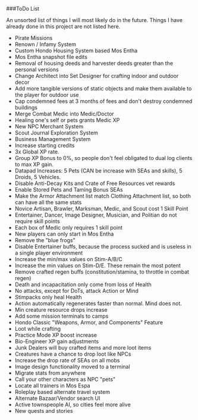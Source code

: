 ###ToDo List

An unsorted list of things I will most likely do in the future. Things I have already done in this project are not listed here.

- Pirate Missions
- Renown / Infamy System
- Custom Hondo Housing System based Mos Entha
- Mos Entha snapshot file edits
- Removal of housing deeds and harvester deeds greater than the personal versions
- Change Architect into Set Designer for crafting indoor and outdoor decor
- Add more tangible versions of static objects and make them available to the player for outdoor use
- Cap condemned fees at 3 months of fees and don't destroy condemned buildings
- Merge Combat Medic into Medic/Doctor
- Healing one's self or pets grants Medic XP
- New NPC Merchant System
- Scout Journal Exploration System
- Business Management System
- Increase starting credits
- 3x Global XP rate.
- Group XP Bonus to 0%, so people don't feel obligated to dual log clients to max XP gain.
- Datapad Increases: 5 Pets (CAN be increase with SEAs and skills), 5 Droids, 5 Vehicles.
- Disable Anti-Decay Kits and Crate of Free Resources vet rewards
- Enable Stored Pets and Taming Bonus SEAs
- Make the Armor Attachment list match Clothing Attachment list, so both can have all the same stats
- Novice Artisan, Brawler, Marksman, Medic, and Scout cost 1 Skill Point
- Entertainer, Dancer, Image Designer, Musician, and Politian do not require skill points
- Each box of Medic only requires 1 skill point
- New players can only start in Mos Entha
- Remove the "blue frogs"
- Disable Entertainer buffs, because the process sucked and is useless in a single player environment
- Increase the min/max values on Stim-A/B/C
- Increase the min values on Stim-D/E. These remain the most potent
- Remove crafted regen buffs (constitution/stamina, to throttle in combat regen)
- Death and incapacitation only come from loss of Health
- No attacks, except for DoTs, attack Action or Mind
- Stimpacks only heal Health
- Action automatically regenerates faster than normal. Mind does not.
- Min creature resource drops increase
- Add some mission terminals to camps
- Hondo Classic "Weapons, Armor, and Components" Feature
- Loot while crafting
- Practice Mode XP boost increase
- Bio-Engineer XP gain adjustments
- Junk Dealers will buy crafted items and more loot items
- Creatures have a chance to drop loot like NPCs
- Increase the drop rate of SEAs on all mobs
- Image design functionality moved to a terminal
- Migrate stats from anywhere
- Call your other characters as NPC "pets"
- Locate all trainers in Mos Espa
- Roleplay based alternate travel system
- Alternate Bazaar/Vendor search UI
- Active townspeople AI, so cities feel more alive
- New quests and stories
